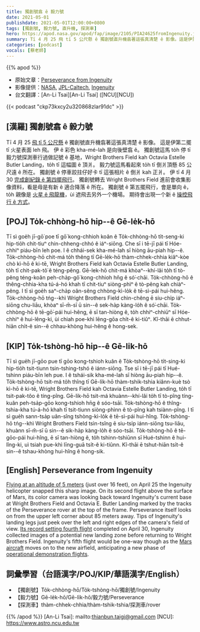 ```yaml
---
title: 獨創號翕 ê 毅力號
date: 2021-05-01
publishdate: 2021-05-01T12:00:00+0800
tags: [獨創號, 毅力號, 直升機, 探測車]
hero: https://apod.nasa.gov/apod/fap/image/2105/PIA24625fromIngenuity.jpg
summary: Tī 4 月 25 飛 tī 5 公尺懸 ê 獨創號直升機翕著這張真清楚 ê 影像。這是伊第二擺 tī 火星表面 leh 飛。
categories: [podcast]
vocals: [蔡老師]
---
```


{{% apod %}}
- 原始文章：[Perseverance from Ingenuity](https://apod.nasa.gov/apod/ap210501.html)
- 影像提供：[NASA](https://www.nasa.gov/), [JPL-Caltech](https://www.jpl.nasa.gov), [Ingenuity](https://mars.nasa.gov/technology/helicopter/)
- 台文翻譯：[An-Li Tsai][An-Li Tsai] ([NCU][NCU])

{{< podcast "ckp73kxcy2u320868zlar91dc" >}}

## [漢羅] 獨創號翕 ê 毅力號
Tī 4 月 25 [飛 tī 5 公尺懸][Flying at an altitude of 5 meters] ê 獨創號直升機翕著這張真清楚 ê 影像。
這是伊第二擺 tī 火星表面 leh 飛。
伊 ê 彩色 kha-mé-lah 是向後壁翕 ê。
獨創號這馬 to̍h 停 tī 毅力號探測車行過做記號 ê 基地，Wright Brothers Field kah Octavia Estelle Butler Landing，to̍h tī 這幅圖 ê 頂爿。
毅力號這馬看起來 to̍h tī 倒爿頂懸 85 公尺遠 ê 所在。
獨創號 ê 停車跤拄仔好卡 tī 這張相片 ê 倒爿 kah 正爿。
伊 tī 4 月 30 [完成創紀錄 ê 第四擺飛行][Its record setting fourth flight]。
獨創號轉去 Wright Brothers Field 進前會收集影像資料，看是毋是有新 ê 適合降落 ê 所在。
獨創號 ê 第五擺飛行，會是單向 ê，to̍h 親像是 [火星 ê 飛龍機][Mars aircraft]，ùi 遮飛去另外一个機場。
期待會出現一个新 ê [操控飛行 ê 方式][operational demonstration flights]。


## [POJ] To̍k-chhòng-hō hip--ê Gē-le̍k-hō
Tī sì goe̍h jī-gō͘ poe tī gō͘ kong-chhioh koân ê To̍k-chhòng-hō ti̍t-seng-ki hip-tio̍h chit-tiuⁿ chin-chheng-chhó ê iáⁿ-siōng.
Che sī i tē-jī pái tī Hóe-chhiⁿ piáu-bīn leh poe.
I ê chhái-sek kha-mé-lah sī hiòng āu-piah hip--ê.
To̍k-chhòng-hō chit-má to̍h thêng tī Gē-le̍k-hō thàm-chhek-chhia kiâⁿ-kòe chò kì-hō ê  ki-tē, Wright Brothers Field kah Octavia Estelle Butler Landing, to̍h tī chit-pak-tô͘ ê téng-pêng.
Gē-lek-hō chit-má khòaⁿ--khí-lâi to̍h tī tò-pêng téng-koân peh-cha̍p-gō͘ kong-chhioh hn̄g ê só͘-chāi.
To̍k-chhòng-hō ê thêng-chhia-kha tú-á-hó khah tī chit-tiuⁿ siòng-phìⁿ ê tò-pêng kah chiàⁿ-pêng.
I tī sì goe̍h saⁿ-cha̍p oân-sêng chhòng-kì-lo̍k ê tē-sì-pái hui-hêng.
To̍k-chhòng-hō tńg--khì Wright Brothers Field chìn-chêng ē siu-chi̍p iáⁿ-siōng chu-liāu, khòaⁿ sī-m̄-sī ū sin--ê sek-ha̍p kàng-lo̍h ê só͘-chāi.
To̍k-chhòng-hō ê tē-gō͘-pái hui-hêng, ē sī tan-hiòng ê, to̍h chhiⁿ-chhiūⁿ sī Hóe-chhiⁿ ê hui-lêng-ki, ùi chiah poe-khì lēng-gōa chi̍t-ê ki-tiûⁿ.
Kî-thāi ē chhut-hiān chi̍t-ê sin--ê chhau-khòng hui-hêng ê hong-sek.


## [KIP] To̍k-tshòng-hō hip--ê Gē-li̍k-hō
Tī sì gue̍h jī-gōo pue tī gōo kong-tshioh kuân ê To̍k-tshòng-hō ti̍t-sing-ki hip-tio̍h tsit-tiunn tsin-tshing-tshó ê iánn-siōng.
Tse sī i tē-jī pái tī Hué-tshinn piáu-bīn leh pue.
I ê tshái-sik kha-mé-lah sī hiòng āu-piah hip--ê.
To̍k-tshòng-hō tsit-má to̍h thîng tī Gē-li̍k-hō thàm-tshik-tshia kiânn-kuè tsò kì-hō ê ki-tē, Wright Brothers Field kah Octavia Estelle Butler Landing, to̍h tī tsit-pak-tôo ê tíng-pîng.
Gē-lik-hō tsit-má khuànn--khí-lâi to̍h tī tò-pîng tíng-kuân peh-tsa̍p-gōo kong-tshioh hn̄g ê sóo-tsāi.
To̍k-tshòng-hō ê thîng-tshia-kha tú-á-hó khah tī tsit-tiunn siòng-phìnn ê tò-pîng kah tsiànn-pîng.
I tī sì gue̍h sann-tsa̍p uân-sîng tshòng-kì-lo̍k ê tē-sì-pái hui-hîng.
To̍k-tshòng-hō tńg--khì Wright Brothers Field tsìn-tsîng ē siu-tsi̍p iánn-siōng tsu-liāu, khuànn sī-m̄-sī ū sin--ê sik-ha̍p kàng-lo̍h ê sóo-tsāi.
To̍k-tshòng-hō ê tē-gōo-pái hui-hîng, ē sī tan-hiòng ê, to̍h tshinn-tshiūnn sī Hué-tshinn ê hui-lîng-ki, uì tsiah pue-khì līng-guā tsi̍t-ê ki-tiûnn.
Kî-thāi ē tshut-hiān tsi̍t-ê sin--ê tshau-khòng hui-hîng ê hong-sik.


## [English] Perseverance from Ingenuity

[Flying at an altitude of 5 meters][Flying at an altitude of 5 meters] (just over 16 feet), on April 25 the Ingenuity helicopter snapped this sharp image. On its second flight above the surface of Mars, its color camera was looking back toward Ingenuity's current base at Wright Brothers Field and Octavia E. Butler Landing marked by the tracks of the Perseverance rover at the top of the frame. Perseverance itself looks on from the upper left corner about 85 meters away. Tips of Ingenuity's landing legs just peek over the left and right edges of the camera's field of view. [Its record setting fourth flight][Its record setting fourth flight] completed on April 30, Ingenuity collected images of a potential new landing zone before returning to Wright Brothers Field. Ingenuity's fifth flight would be one-way though as the [Mars aircraft][Mars aircraft] moves on to the new airfield, anticipating a new phase of [operational demonstration flights][operational demonstration flights].

## 詞彙學習（台語漢字/POJ/KIP/華語漢字/English）

- 【獨創號】To̍k-chhòng-hō/To̍k-tshòng-hō/獨創號/Ingenuity
- 【毅力號】Gē-le̍k-hō/Gē-li̍k-hō/毅力號/Perseverance
- 【探測車】thàm-chhek-chhia/thàm-tshik-tshia/探測車/rover



{{% /apod %}}
[An-Li Tsai]: mailto:thianbun.taigi@gmail.com
[NCU]: https://www.astro.ncu.edu.tw

[copyright]: https://apod.nasa.gov/apod/fap/lib/about_apod.html#srapply

[Flying at an altitude of 5 meters]:https://photojournal.jpl.nasa.gov/catalog/PIA24625
[Its record setting fourth flight]:https://mars.nasa.gov/technology/helicopter/status/297/ingenuity-completes-its-fourth-flight/
[Mars aircraft]:https://en.wikipedia.org/wiki/Ingenuity_(helicopter)#List_of_flights
[operational demonstration flights]:https://www.nasa.gov/press-release/nasa-s-ingenuity-mars-helicopter-to-begin-new-demonstration-phase
